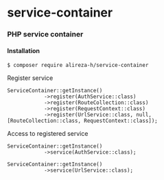 # service-container

### PHP service container


#### Installation

```
$ composer require alireza-h/service-container
```



Register service

```
ServiceContainer::getInstance()
            ->register(AuthService::class)
            ->register(RouteCollection::class)
            ->register(RequestContext::class)
            ->register(UrlService::class, null, [RouteCollection::class, RequestContext::class]);
```

Access to registered service
```
ServiceContainer::getInstance()
            ->service(AuthService::class);
            
ServiceContainer::getInstance()
            ->service(UrlService::class);
```
